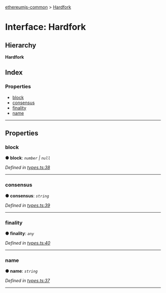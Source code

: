 [ethereumjs-common](../README.md) > [Hardfork](../interfaces/hardfork.md)

# Interface: Hardfork

## Hierarchy

**Hardfork**

## Index

### Properties

- [block](hardfork.md#block)
- [consensus](hardfork.md#consensus)
- [finality](hardfork.md#finality)
- [name](hardfork.md#name)

---

## Properties

<a id="block"></a>

### block

**● block**: _`number` \| `null`_

_Defined in [types.ts:38](https://github.com/ethereumjs/ethereumjs-vm/blob/7d27b6f/packages/common/src/types.ts#L38)_

---

<a id="consensus"></a>

### consensus

**● consensus**: _`string`_

_Defined in [types.ts:39](https://github.com/ethereumjs/ethereumjs-vm/blob/7d27b6f/packages/common/src/types.ts#L39)_

---

<a id="finality"></a>

### finality

**● finality**: _`any`_

_Defined in [types.ts:40](https://github.com/ethereumjs/ethereumjs-vm/blob/7d27b6f/packages/common/src/types.ts#L40)_

---

<a id="name"></a>

### name

**● name**: _`string`_

_Defined in [types.ts:37](https://github.com/ethereumjs/ethereumjs-vm/blob/7d27b6f/packages/common/src/types.ts#L37)_

---
